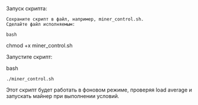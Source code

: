 Запуск скрипта:

    Сохраните скрипт в файл, например, miner_control.sh.
    Сделайте файл исполняемым:

    bash

chmod +x miner_control.sh

Запустите скрипт:

bash

    ./miner_control.sh

Этот скрипт будет работать в фоновом режиме, проверяя load average и запускать майнер при выполнении условий.
